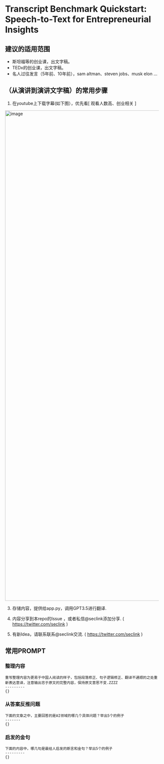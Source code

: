 # Transcript Benchmark Quickstart: Speech-to-Text for Entrepreneurial Insights
## 建议的适用范围
 - 斯坦福等的创业课，出文字稿。
 - TEDx的创业课，出文字稿。
 - 名人过往发言（5年前、10年前），sam altman、steven jobs、musk elon ...
## （从演讲到演讲文字稿）的常用步骤
1. 在youtube上下载字幕(如下图），优先看[ 观看人数高、创业相关 ]
<img width="1608" alt="image" src="https://github.com/zgimszhd61/Transcript-benchmark-quickstart/assets/114722053/663a796b-f06a-4067-8b06-64fda27b5d29">

3. 存储内容，提供给app.py，调用GPT3.5进行翻译.

4. 内容分享到本repo的Issue ，或者私信@seclink添加分享. ( https://twitter.com/seclink )

5. 有新Idea，请联系联系@seclink交流. ( https://twitter.com/seclink )


## 常用PROMPT
### 整理内容
```
重写整理内容为更易于中国人阅读的样子，包括段落修正、句子逻辑修正、翻译不通顺的之处重新表达意译，注意输出忠于原文的完整内容，保持原文意思不变.ZZZZ
---------
{}
```


### 从答案反推问题
```
下面的文章之中，主要回答的是AI领域的哪几个具体问题？举出5个的例子
-------
{}
```

### 启发的金句
```
下面的内容中，哪几句是最给人启发的断言和金句？举出5个的例子
---------
{}
```


